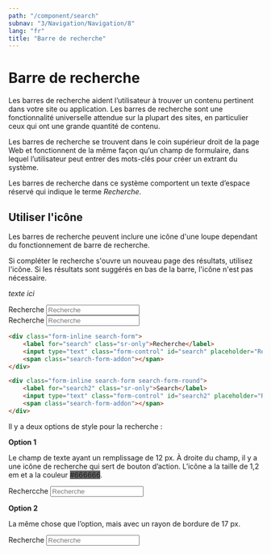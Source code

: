 ```yaml
---
path: "/component/search"
subnav: "3/Navigation/Navigation/8"
lang: "fr"
title: "Barre de recherche"
---
```


<helmet>
<title> Barre de recherche - Système de conception Aurora </title>
</helmet>

# Barre de recherche

Les barres de recherche aident l’utilisateur à trouver un contenu pertinent dans votre site ou application. Les barres de recherche sont une fonctionnalité universelle attendue sur la plupart des sites, en particulier ceux qui ont une grande quantité de contenu.

Les barres de recherche se trouvent dans le coin supérieur droit de la page Web et fonctionnent de la même façon qu’un champ de formulaire, dans lequel l’utilisateur peut entrer des mots-clés pour créer un extrant du système.

Les barres de recherche dans ce système comportent un texte d’espace réservé qui indique le terme *Recherche*.

## Utiliser l'icône

Les barres de recherche peuvent inclure une icône d'une loupe dependant du fonctionnement de barre de recherche. 

Si compléter le recherche s'ouvre un nouveau page des résultats, utilisez l'icône. Si les résultats sont suggérés en bas de la barre, l'icône n'est pas nécessaire.

<documentationtabs remove="react">
    <doctabpanel type="html">
        
*texte ici*

<div class="form-inline search-form mb-3 mt-3">
    <label for="search" class="sr-only">Recherche</label>
    <input type="text" class="form-control" id="search" placeholder="Recherche">
    <span class="search-form-addon">
    </span>
</div>

<div class="form-inline search-form search-form-round">
    <label for="search2" class="sr-only">Recherche</label>
    <input type="text" class="form-control" id="search2" placeholder="Recherche">
    <span class="search-form-addon"></span>
</div>

```html
<div class="form-inline search-form">
    <label for="search" class="sr-only">Recherche</label>
    <input type="text" class="form-control" id="search" placeholder="Recherche">
    <span class="search-form-addon"></span>
</div>

<div class="form-inline search-form search-form-round">
    <label for="search2" class="sr-only">Search</label>
    <input type="text" class="form-control" id="search2" placeholder="Recherche">
    <span class="search-form-addon"></span>
</div>
```

</doctabpanel>
    <doctabpanel type="design">
          
Il y a deux options de style pour la recherche :

**Option 1**

Le champ de texte ayant un remplissage de 12 px. À droite du champ, il y a une icône de recherche qui sert de bouton d’action. L’icône a la taille de 1,2 em et a la couleur <badge style="background-color: #666666">#666666</badge>.

<div class="form-inline search-form mb-3">
    <label for="search" class="sr-only">Rechercche</label>
    <input type="text" class="form-control" id="search" placeholder="Recherche">
    <span class="search-form-addon">
    </span>
</div>


**Option 2**

La même chose que l’option, mais avec un rayon de bordure de 17 px.

<div class="form-inline search-form search-form-round">
    <label for="search2" class="sr-only">Recherche</label>
    <input type="text" class="form-control" id="search2" placeholder="Recherche">
    <span class="search-form-addon">
    </span>
</div>

</doctabpanel>
    </documentationtabs>

